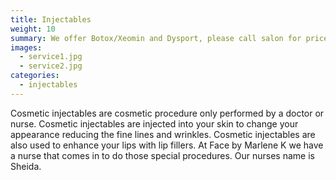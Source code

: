 ```yaml
---
title: Injectables
weight: 10
summary: We offer Botox/Xeomin and Dysport, please call salon for prices.
images:
  - service1.jpg
  - service2.jpg
categories:
  - injectables
---
```

Cosmetic injectables are cosmetic procedure only performed by a doctor or nurse. Cosmetic injectables are injected into your skin to change your appearance reducing the fine lines and  wrinkles. Cosmetic injectables are also used to enhance your lips with lip fillers.  At Face by Marlene K  we have a nurse that comes  in to do those special procedures. Our nurses name is Sheida.
